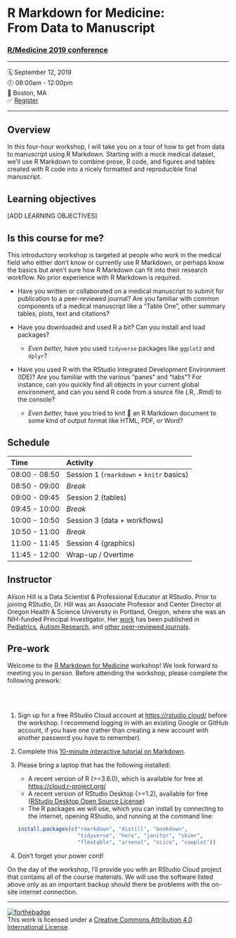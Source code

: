 R Markdown for Medicine: <br>From Data to Manuscript
================

### [R/Medicine 2019 conference](https://r-medicine.com/)

-----

🗓 September 12, 2019  
🕗 08:00am - 12:00pm  
📍 Boston, MA  
✅ [Register](https://cvent.me/en41V)

-----

## Overview

In this four-hour workshop, I will take you on a tour of how to get from
data to manuscript using R Markdown. Starting with a mock medical
dataset, we’ll use R Markdown to combine prose, R code, and figures and
tables created with R code into a nicely formatted and reproducible
final manuscript.

## Learning objectives

\[ADD LEARNING OBJECTIVES\]

## Is this course for me?

This introductory workshop is targeted at people who work in the medical
field who either don’t know or currently use R Markdown, or perhaps know
the basics but aren’t sure how R Markdown can fit into their research
workflow. No prior experience with R Markdown is required.

  - Have you written or collaborated on a medical manuscript to submit
    for publication to a peer-reviewed journal? Are you familiar with
    common components of a medical manuscript like a “Table One”, other
    summary tables, plots, text and citations?

  - Have you downloaded and used R a bit? Can you install and load
    packages?
    
      - *Even better,* have you used `tidyverse` packages like `ggplot2`
        and `dplyr`?

  - Have you used R with the RStudio Integrated Development Environment
    (IDE)? Are you familiar with the various “panes” and “tabs”? For
    instance, can you quickly find all objects in your current global
    environment, and can you send R code from a source file (.R, .Rmd)
    to the console?
    
      - *Even better,* have you tried to knit 🧶 an R Markdown document
        to some kind of output format like HTML, PDF, or Word?

## Schedule

| Time          | Activity                                 |
| :------------ | :--------------------------------------- |
| 08:00 - 08:50 | Session 1 (`rmarkdown` + `knitr` basics) |
| 08:50 - 09:00 | *Break*                                  |
| 09:00 - 09:45 | Session 2 (tables)                       |
| 09:45 - 10:00 | *Break*                                  |
| 10:00 - 10:50 | Session 3 (data + workflows)             |
| 10:50 - 11:00 | *Break*                                  |
| 11:00 - 11:45 | Session 4 (graphics)                     |
| 11:45 - 12:00 | Wrap-up / Overtime                       |

## Instructor

Alison Hill is a Data Scientist & Professional Educator at RStudio.
Prior to joining RStudio, Dr. Hill was an Associate Professor and Center
Director at Oregon Health & Science University in Portland, Oregon,
where she was an NIH-funded Principal Investigator. Her
[work](https://profiles.impactstory.org/u/0000-0002-8082-1890) has been
published in
[Pediatrics](https://alison.rbind.io/publication/2015-obesity-in-asd-multisite/),
[Autism
Research](https://alison.rbind.io/publication/2016-uh-and-um-asd-sli/),
and [other peer-reviewed
journals](https://alison.rbind.io/publication/#2).

## Pre-work

Welcome to the [R Markdown for
Medicine](https://rmd4medicine.netlify.com/workshop/) workshop\! We look
forward to meeting you in person. Before attending the workshop, please
complete the following prework:

<br> <br>

1.  Sign up for a free RStudio Cloud account at <https://rstudio.cloud/>
    before the workshop. I recommend logging in with an existing Google
    or GitHub account, if you have one (rather than creating a new
    account with another password you have to remember).

2.  Complete this [10-minute interactive tutorial on
    Markdown](https://commonmark.org/help/tutorial/).

3.  Please bring a laptop that has the following installed:
    
      - A recent version of R (\>=3.6.0), which is available for free at
        <https://cloud.r-project.org/>
      - A recent version of RStudio Desktop (\>=1.2), available for free
        ([RStudio Desktop Open Source
        License](https://www.rstudio.com/products/rstudio/download/#download))
      - The R packages we will use, which you can install by connecting
        to the internet, opening RStudio, and running at the command
        line:
    
    <!-- end list -->
    
    ``` r
    install.packages(c("rmarkdown", "distill", "bookdown",
                       "tidyverse", "here", "janitor", "skimr", 
                       "flextable", "arsenal", "scico", "cowplot"))
    ```

4.  Don’t forget your power cord\!

On the day of the workshop, I’ll provide you with an RStudio Cloud
project that contains all of the course materials. We will use the
software listed above only as an important backup should there be
problems with the on-site internet
connection.

-----

[![forthebadge](https://forthebadge.com/images/badges/cc-by.svg)](https://creativecommons.org/licenses/by/4.0/)  
This work is licensed under a [Creative Commons Attribution 4.0
International License](https://creativecommons.org/licenses/by/4.0/).
